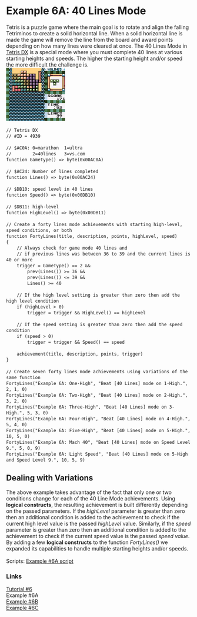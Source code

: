 # Example 6A: 40 Lines Mode
Tetris is a puzzle game where the main goal is to rotate and align the falling Tetriminos to create a solid horizontal line. When a solid horizontal line is made the game will remove the line from the board and award points depending on how many lines were cleared at once. The 40 Lines Mode in [Tetris DX](https://retroachievements.org/game/4939) is a special mode where you must complete 40 lines at various starting heights and speeds. The higher the starting height and/or speed the more difficult the challenge is.<br>
![Tetris DX screen of 40 lines mode at 5 starting height](Tetris_DX_40Lines.png)<br>
```
// Tetris DX
// #ID = 4939

// $AC0A: 0=marathon  1=ultra
//        2=40lines   3=vs.com
function GameType() => byte(0x00AC0A)

// $AC24: Number of lines completed
function Lines() => byte(0x00AC24)

// $DB10: speed level in 40 lines
function Speed() => byte(0x00DB10)

// $DB11: high-level
function HighLevel() => byte(0x00DB11)

// Create a forty lines mode achievements with starting high-level, speed conditions, or both
function FortyLines(title, description, points, highLevel, speed)
{
    // Always check for game mode 40 lines and
    // if previous lines was between 36 to 39 and the current lines is 40 or more
    trigger = GameType() == 2 && 
        prev(Lines()) >= 36 && 
        prev(Lines()) <= 39 &&
        Lines() >= 40
    
    // If the high level setting is greater than zero then add the high level condition
    if (highLevel > 0) 
        trigger = trigger && HighLevel() == highLevel        
       
    // If the speed setting is greater than zero then add the speed condition
    if (speed > 0) 
        trigger = trigger && Speed() == speed
        
    achievement(title, description, points, trigger)
}

// Create seven forty lines mode achievements using variations of the same function
FortyLines("Example 6A: One-High", "Beat [40 Lines] mode on 1-High.", 2, 1, 0)
FortyLines("Example 6A: Two-High", "Beat [40 Lines] mode on 2-High.", 3, 2, 0)
FortyLines("Example 6A: Three-High", "Beat [40 Lines] mode on 3-High.", 5, 3, 0)
FortyLines("Example 6A: Four-High", "Beat [40 Lines] mode on 4-High.", 5, 4, 0)
FortyLines("Example 6A: Five-High", "Beat [40 Lines] mode on 5-High.", 10, 5, 0)
FortyLines("Example 6A: Mach 40", "Beat [40 Lines] mode on Speed Level 9.", 5, 0, 9)
FortyLines("Example 6A: Light Speed", "Beat [40 Lines] mode on 5-High and Speed Level 9.", 10, 5, 9)
```
## Dealing with Variations
The above example takes advantage of the fact that only one or two conditions change for each of the 40 Line Mode achievements. Using **logical constructs**, the resulting achievement is built differently depending on the passed parameters.  If the *highLevel* parameter is greater than zero then an additional condition is added to the achievement to check if the current high level value is the passed *highLevel* value. Similarly, if the *speed* parameter is greater than zero then an additional condition is added to the achievement to check if the current speed value is the passed *speed value*.  By adding a few **logical constructs** to the function *FortyLines()* we expanded its capabilities to handle multiple starting heights and/or speeds.<br>
<br>
Scripts: [Example #6A script](Example_6A_Tetris_DX.rascript) <br>
### Links
[Tutorial #6](readme.md) <br>
Example #6A<br>
[Example #6B](Example_6B.md) <br>
[Example #6C](Example_6C.md) <br>